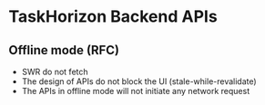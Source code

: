 # TaskHorizon Backend APIs

## Offline mode (RFC)

-   SWR do not fetch
-   The design of APIs do not block the UI (stale-while-revalidate)
-   The APIs in offline mode will not initiate any network request

